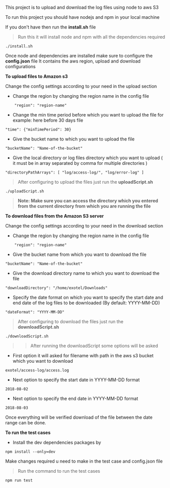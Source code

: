 This project is to upload and download the log files using node to aws S3

To run this project you should have nodejs and npm in your local machine

If you don't have then run the **install.sh** file 
>Run this it will install node and npm with all the dependencies required
```
./install.sh
```

Once node and dependencies are installed make sure to configure the **config.json** file
It contains the aws region, upload and download configurations

**To upload files to Amazon s3**

Change the config settings according to your need in the upload section

* Change the region by changing the region name in the config file
```
	"region": "region-name"
```
* Change the min time period before which you want to upload the file for example: here before 30 days file
```
"time": {"minTimePeriod": 30}
```
* Give the bucket name to which you want to upload the file
```
"bucketName": "Name-of-the-bucket" 
```
* Give the local directory or log files directory which you want to upload ( it must be in array separated by comma for multiple directories )
```
"directoryPathArrays": [ "log/access-log/", "log/error-log" ]
```
>After configuring to upload the files just run the **uploadScript.sh**
```
./uploadScript.sh
```
>**Note: Make sure you can access the directory which you entered from the current directory from which you are running the file**


**To download files from the Amazon S3 server**

Change the config settings according to your need in the download section

* Change the region by changing the region name in the config file
```
	"region": "region-name"
```
* Give the bucket name from which you want to download the file
```
"bucketName": "Name-of-the-bucket" 
```
* Give the download directory name to which you want to download the file
```
"downloadDirectory": "/home/exotel/Downloads" 
```
* Specify the date format on which you want to specify the start date and end date of the log files to be downloaded (By default: YYYY-MM-DD)
```
"dateFormat": "YYYY-MM-DD"
```
>After configuring to download the files just run the **downloadScript.sh**
```
./downloadScript.sh
```
>>After running the downloadScript some options will be asked

* First option it will asked for filename with path in the aws s3 bucket which you want to download
```
exotel/access-log/access.log
```
* Next option to specify the start date in YYYY-MM-DD format
```
2018-08-02
```
* Next option to specify the end date in YYYY-MM-DD format
```
2018-08-03
```

Once everything will be verified download of the file between the date range can be  done.


**To run the test cases**

* Install the dev dependencies packages by
```
npm install --only=dev
```

Make changes required u need to make in the test case and config.json file

>Run the command to run the test cases
```
npm run test
```
